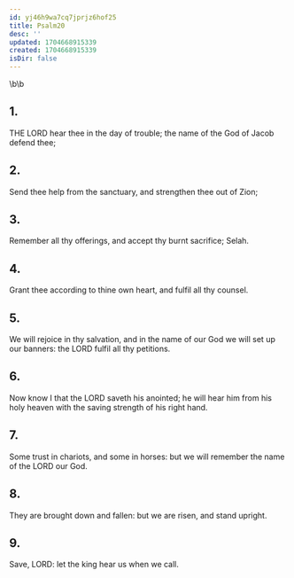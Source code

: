 ```yaml
---
id: yj46h9wa7cq7jprjz6hof25
title: Psalm20
desc: ''
updated: 1704668915339
created: 1704668915339
isDir: false
---
```

\b\b
## 1.
THE LORD hear thee in the day of trouble; the name of the God of Jacob defend thee;
## 2.
Send thee help from the sanctuary, and strengthen thee out of Zion;
## 3.
Remember all thy offerings, and accept thy burnt sacrifice; Selah.
## 4.
Grant thee according to thine own heart, and fulfil all thy counsel.
## 5.
We will rejoice in thy salvation, and in the name of our God we will set up our banners: the LORD fulfil all thy petitions.
## 6.
Now know I that the LORD saveth his anointed; he will hear him from his holy heaven with the saving strength of his right hand.
## 7.
Some trust in chariots, and some in horses: but we will remember the name of the LORD our God.
## 8.
They are brought down and fallen: but we are risen, and stand upright.
## 9.
Save, LORD: let the king hear us when we call.
